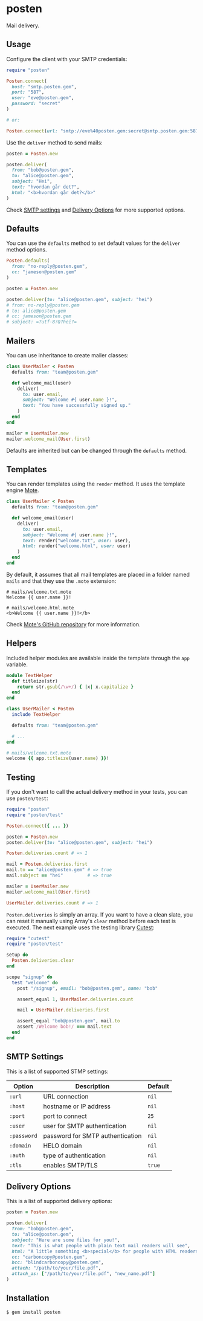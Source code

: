 posten
======

Mail delivery.

Usage
-----

Configure the client with your SMTP credentials:

```ruby
require "posten"

Posten.connect(
  host: "smtp.posten.gem",
  port: "587",
  user: "eve@posten.gem",
  password: "secret"
)

# or:

Posten.connect(url: "smtp://eve%40posten.gem:secret@smtp.posten.gem:587")
```

Use the `deliver` method to send mails:

```ruby
posten = Posten.new

posten.deliver(
  from: "bob@posten.gem",
  to: "alice@posten.gem",
  subject: "Hei",
  text: "hvordan går det?",
  html: "<b>hvordan går det?</b>"
)
```

Check [SMTP settings](#smtp-settings) and [Delivery Options](#delivery-options)
for more supported options.

Defaults
--------

You can use the `defaults` method to set default values for
the `deliver` method options.

```ruby
Posten.defaults(
  from: "no-reply@posten.gem",
  cc: "jameson@posten.gem"
)

posten = Posten.new

posten.deliver(to: "alice@posten.gem", subject: "hei")
# from: no-reply@posten.gem
# to: alice@posten.gem
# cc: jameson@posten.gem
# subject: =?utf-8?Q?hei?=
```

Mailers
-------

You can use inheritance to create mailer classes:

```ruby
class UserMailer < Posten
  defaults from: "team@posten.gem"

  def welcome_mail(user)
    deliver(
      to: user.email,
      subject: "Welcome #{ user.name }!",
      text: "You have successfully signed up."
    )
  end
end

mailer = UserMailer.new
mailer.welcome_mail(User.first)
```

Defaults are inherited but can be changed through the `defaults` method.

Templates
---------

You can render templates using the `render` method. It uses the template
engine [Mote][mote].

```ruby
class UserMailer < Posten
  defaults from: "team@posten.gem"

  def welcome_email(user)
    deliver(
      to: user.email,
      subject: "Welcome #{ user.name }!",
      text: render("welcome.txt", user: user),
      html: render("welcome.html", user: user)
    )
  end
end
```

By default, it assumes that all mail templates are placed in a folder named
`mails` and that they use the `.mote` extension:

```
# mails/welcome.txt.mote
Welcome {{ user.name }}!

# mails/welcome.html.mote
<b>Welcome {{ user.name }}!</b>
```

Check [Mote's GitHub repository][mote] for more information.

Helpers
-------

Included helper modules are available inside the template through the `app`
variable.

```ruby
module TextHelper
  def titleize(str)
    return str.gsub(/\w+/) { |x| x.capitalize }
  end
end

class UserMailer < Posten
  include TextHelper

  defaults from: "team@posten.gem"

  # ...
end

# mails/welcome.txt.mote
welcome {{ app.titleize(user.name) }}!
```

Testing
-------

If you don't want to call the actual delivery method in your tests, you
can use `posten/test`:

```ruby
require "posten"
require "posten/test"

Posten.connect({ ... })

posten = Posten.new
posten.deliver(to: "alice@posten.gem", subject: "hei")

Posten.deliveries.count # => 1

mail = Posten.deliveries.first
mail.to == "alice@posten.gem" # => true
mail.subject == "hei"         # => true

mailer = UserMailer.new
mailer.welcome_mail(User.first)

UserMailer.deliveries.count # => 1
```

`Posten.deliveries` is simply an array. If you want to have a clean slate,
you can reset it manually using Array's `clear` method before each test is
executed. The next example uses the testing library [Cutest][cutest]:

```ruby
require "cutest"
require "posten/test"

setup do
  Posten.deliveries.clear
end

scope "signup" do
  test "welcome" do
    post "/signup", email: "bob@posten.gem", name: "bob"

    assert_equal 1, UserMailer.deliveries.count

    mail = UserMailer.deliveries.first

    assert_equal "bob@posten.gem", mail.to
    assert /Welcome bob!/ === mail.text
  end
end
```

SMTP Settings
-------------

This is a list of supported STMP settings:

| Option      | Description                      | Default |
| ----------- | -------------------------------- | ------- |
| `:url`      | URL connection                   | `nil`   |
| `:host`     | hostname or IP address           | `nil`   |
| `:port`     | port to connect                  | `25`    |
| `:user`     | user for SMTP authentication     | `nil`   |
| `:password` | password for SMTP authentication | `nil`   |
| `:domain`   | HELO domain                      | `nil`   |
| `:auth`     | type of authentication           | `nil`   |
| `:tls`      | enables SMTP/TLS                 | `true`  |

Delivery Options
----------------

This is a list of supported delivery options:

```ruby
posten = Posten.new

posten.deliver(
  from: "bob@posten.gem",
  to: "alice@posten.gem",
  subject: "Here are some files for you!",
  text: "This is what people with plain text mail readers will see",
  html: "A little something <b>special</b> for people with HTML readers",
  cc: "carboncopy@posten.gem",
  bcc: "blindcarboncopy@posten.gem",
  attach: "/path/to/your/file.pdf",
  attach_as: ["/path/to/your/file.pdf", "new_name.pdf"]
)
```

Installation
------------

```
$ gem install posten
```

[cutest]: https://github.com/djanowski/cutest
[mote]: https://github.com/soveran/mote
